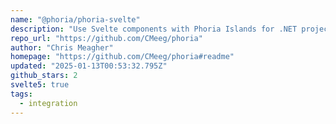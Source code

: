 ```yaml
---
name: "@phoria/phoria-svelte"
description: "Use Svelte components with Phoria Islands for .NET projects."
repo_url: "https://github.com/CMeeg/phoria"
author: "Chris Meagher"
homepage: "https://github.com/CMeeg/phoria#readme"
updated: "2025-01-13T00:53:32.795Z"
github_stars: 2
svelte5: true
tags: 
  - integration
---
```

